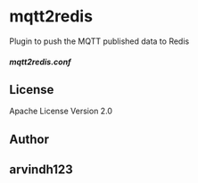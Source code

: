 mqtt2redis
========

Plugin to push the MQTT published data to Redis

##### mqtt2redis.conf


License
-------

Apache License Version 2.0

Author
------
arvindh123
------------

